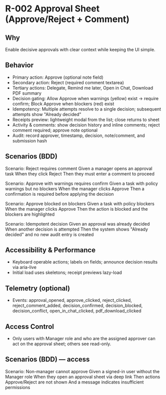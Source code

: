 # R-002 Approval Sheet (Approve/Reject + Comment)

## Why
Enable decisive approvals with clear context while keeping the UI simple.

## Behavior
- Primary action: Approve (optional note field)
- Secondary action: Reject (required comment textarea)
- Tertiary actions: Delegate, Remind me later, Open in Chat, Download PDF summary
- Decision gating: Allow Approve when warnings (yellow) exist → require confirm; Block Approve when blockers (red) exist
- Idempotency: Multiple attempts resolve to a single decision; subsequent attempts show "Already decided"
- Receipts preview: lightweight modal from the list; close returns to sheet
- Activity & comments: show decision history and inline comments; reject comment required; approve note optional
- Audit: record approver, timestamp, decision, note/comment, and submission hash

## Scenarios (BDD)
Scenario: Reject requires comment
Given a manager opens an approval task
When they click Reject
Then they must enter a comment to proceed

Scenario: Approve with warnings requires confirm
Given a task with policy warnings but no blockers
When the manager clicks Approve
Then a confirmation is required before applying the decision

Scenario: Approve blocked on blockers
Given a task with policy blockers
When the manager clicks Approve
Then the action is blocked and the blockers are highlighted

Scenario: Idempotent decision
Given an approval was already decided
When another decision is attempted
Then the system shows "Already decided" and no new audit entry is created

## Accessibility & Performance
- Keyboard operable actions; labels on fields; announce decision results via aria-live
- Initial load uses skeletons; receipt previews lazy-load

## Telemetry (optional)
- Events: approval_opened, approve_clicked, reject_clicked, reject_comment_added, decision_confirmed, decision_blocked, decision_conflict, open_in_chat_clicked, pdf_download_clicked

## Access Control
- Only users with Manager role and who are the assigned approver can act on the approval sheet; others see read-only.

## Scenarios (BDD) — access
Scenario: Non-manager cannot approve
Given a signed-in user without the Manager role
When they open an approval sheet via deep link
Then actions Approve/Reject are not shown
And a message indicates insufficient permissions
